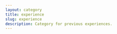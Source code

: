 ```yaml
---
layout: category
title: experience
slug: experience
description: Category for previous experiences.
---
```

